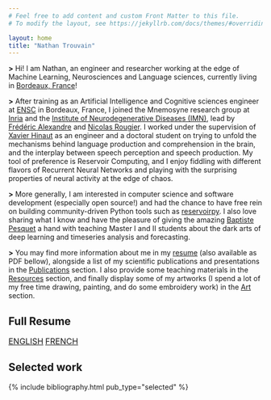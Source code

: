```yaml
---
# Feel free to add content and custom Front Matter to this file.
# To modify the layout, see https://jekyllrb.com/docs/themes/#overriding-theme-defaults

layout: home
title: "Nathan Trouvain"
---
```


**\>** Hi! I am Nathan, an engineer and researcher working at the edge of Machine Learning, Neurosciences and Language sciences, currently living in [Bordeaux, France](https://www.openstreetmap.org/#map=12/44.8364/-0.5703)!

**\>** After training as an Artificial Intelligence and Cognitive sciences engineer at [ENSC](https://www.bordeaux-inp.fr/en) in Bordeaux, France, I joined the Mnemosyne research group at [Inria](https://inria.fr/en) and the [Institute of Neurodegenerative Diseases (IMN)](http://www.imn-bordeaux.org/en/), lead by [Frédéric Alexandre](https://www.labri.fr/perso/falexand/) and [Nicolas Rougier](https://www.labri.fr/perso/nrougier/). I worked under the supervision of [Xavier Hinaut](https://sites.google.com/site/xavierhinaut/) as an engineer and a doctoral student on trying to unfold the mechanisms behind language production and comprehension in the brain, and the interplay between speech perception and speech production. My tool of preference is Reservoir Computing, and I enjoy fiddling with different flavors of Recurrent Neural Networks and playing with the surprising properties of neural activity at the edge of chaos.

**\>** More generally, I am interested in computer science and software development (especially open source!) and had the chance to have free rein on building community-driven Python tools such as [reservoirpy](https://github.com/reservoirpy/reservoirpy). I also love sharing what I know and have the pleasure of giving the amazing [Baptiste Pesquet](https://www.bpesquet.fr/) a hand with teaching Master I and II students about the dark arts of deep learning and timeseries analysis and forecasting.

**\>** You may find more information about me in my [resume](/resume) (also available as PDF bellow), alongside a list of my scientific publications and presentations in the [Publications](/publications) section. I also provide some teaching materials in the [Resources](/resources) section, and finally display some of my artworks (I spend a lot of my free time drawing, painting, and do some embroidery work) in the [Art](/art) section.

<h2>Full Resume</h2>

<a class="resource pdf-en" style="font-size:12pt;" href="/curriculum/resume_en.pdf">ENGLISH</a>
<a class="resource pdf-fr" style="font-size:12pt;" href="/curriculum/resume_fr.pdf">FRENCH</a>

<h2 id="selected-work">Selected work</h2>

{% include bibliography.html pub_type="selected" %}
